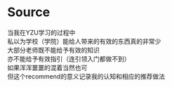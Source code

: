 # Source
当我在YZU学习的过程中  
私以为学校（学院）能给人带来的有效的东西真的非常少  
大部分老师既不能给予有效的知识  
亦不能给予有效指引（连引领入门都做不到）  
如果浑浑噩噩的混着当然也可  
但这个recommend的意义记录我的认知和相应的推荐做法
